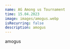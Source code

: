 ```yaml
---
name: AG Among us Tournament
time: 15.04.2023
image: images/amogus.webp
isRecurring: false
description: amogus
---
```


amogus
